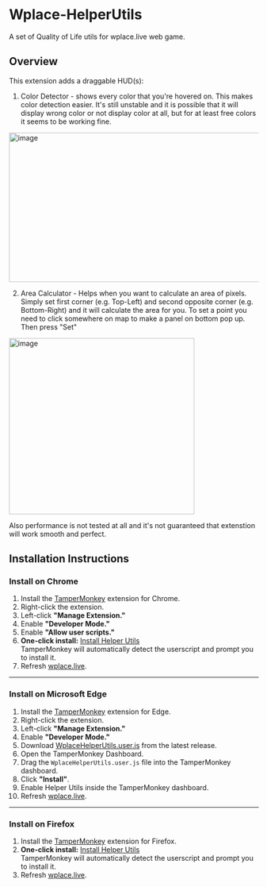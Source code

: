 # Wplace-HelperUtils
A set of Quality of Life utils for wplace.live web game.

## Overview

This extension adds a draggable HUD(s):

1. Color Detector - shows every color that you're hovered on. This makes color detection easier. It's still unstable and it is possible that it will display wrong color or not display color at all, but for at least free colors it seems to be working fine.

<img width="830" height="301" alt="image" src="https://github.com/user-attachments/assets/ec2fab2b-5701-4e1e-bec6-adeaca293713" />


2. Area Calculator - Helps when you want to calculate an area of pixels. Simply set first corner (e.g. Top-Left) and second opposite corner (e.g. Bottom-Right) and it will calculate the area for you. To set a point you need to click somewhere on map to make a panel on bottom pop up. Then press "Set"

<img width="374" height="355" alt="image" src="https://github.com/user-attachments/assets/fa3085cd-7c08-4c04-8278-b1306e359198" />


Also performance is not tested at all and it's not guaranteed that extenstion will work smooth and perfect.

## Installation Instructions

### Install on Chrome

1. Install the [TamperMonkey](https://chromewebstore.google.com/detail/tampermonkey/dhdgffkkebhmkfjojejmpbldmpobfkfo) extension for Chrome.
2. Right-click the extension.  
3. Left-click **"Manage Extension."**  
4. Enable **"Developer Mode."**  
5. Enable **"Allow user scripts."**
6. **One-click install:** [Install Helper Utils](https://github.com/sukui24/Wplace-HelperUtils/releases/download/v0.3.0/WplaceHelperUtils.user.js)  
   TamperMonkey will automatically detect the userscript and prompt you to install it.
7. Refresh [wplace.live](https://wplace.live/).

---

### Install on Microsoft Edge

1. Install the [TamperMonkey](https://microsoftedge.microsoft.com/addons/detail/iikmkjmpaadaobahmlepeloendndfphd) extension for Edge.  
2. Right-click the extension.
3. Left-click **"Manage Extension."**  
4. Enable **"Developer Mode."**  
5. Download [WplaceHelperUtils.user.js](https://github.com/sukui24/Wplace-HelperUtils/releases/) from the latest release.
6. Open the TamperMonkey Dashboard.  
7. Drag the `WplaceHelperUtils.user.js` file into the TamperMonkey dashboard.
8. Click **"Install"**.  
9. Enable Helper Utils inside the TamperMonkey dashboard.  
10. Refresh [wplace.live](https://wplace.live/).

---

### Install on Firefox

1. Install the [TamperMonkey](https://addons.mozilla.org/en-US/firefox/addon/tampermonkey/) extension for Firefox.
2. **One-click install:** [Install Helper Utils](https://github.com/sukui24/Wplace-HelperUtils/releases/download/v0.3.0/WplaceHelperUtils.user.js)  
   TamperMonkey will automatically detect the userscript and prompt you to install it.
3. Refresh [wplace.live](https://wplace.live/).
